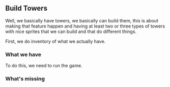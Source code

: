 ## Build Towers
Well, we basically have towers, we basically can build them, this is about making that feature happen and having at least two or three types of towers with nice sprites that we can build and that do different things.

First, we do inventory of what we actually have.
### What we have
To do this, we need to run the game.

### What's missing
